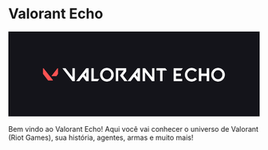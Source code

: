 # Valorant Echo
![Valorant Echo Logo](https://github.com/kauamassei/valorant-echo/blob/main/public/valorantLogoGithub.png)

Bem vindo ao Valorant Echo!
Aqui você vai conhecer o universo de Valorant (Riot Games), sua história, agentes, armas e muito mais!

